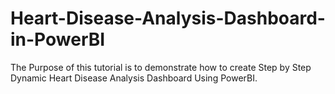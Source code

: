 # Heart-Disease-Analysis-Dashboard-in-PowerBI
The Purpose of this tutorial is to demonstrate how to create Step by Step Dynamic Heart Disease Analysis Dashboard Using PowerBI.
